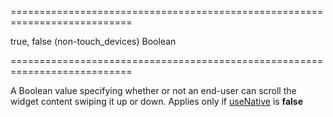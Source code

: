 ===========================================================================
<!--default-->true, false (non-touch_devices)<!--/default-->
<!--type-->Boolean<!--/type-->
===========================================================================

<!--shortDescription-->
A Boolean value specifying whether or not an end-user can scroll the widget content swiping it up or down. Applies only if [useNative]({basewidgetpath}/Configuration/#useNative) is **false**
<!--/shortDescription-->

<!--fullDescription-->

<!--/fullDescription-->